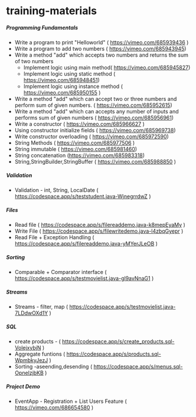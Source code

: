 # training-materials

##### Programming Fundamentals
* Write a program to print "Helloworld" ( https://vimeo.com/685939436 )
* Write a program to add two numbers ( https://vimeo.com/685943945)
* Write a method "add" which accepts two numbers and returns the sum of two numbers
     * Implement logic using main method( https://vimeo.com/685945827)
     * Implement logic using static method ( https://vimeo.com/685948451)
     * Implement logic using instance method ( https://vimeo.com/685950155 )
* Write a method "add" which can accept two or three numbers and perform sum of given numbers. ( https://vimeo.com/685952615)
* Write a method "add" which can accepts any number of inputs and performs sum of given numbers ( https://vimeo.com/685956961)
* Write a constructor ( https://vimeo.com/685966627 )
* Using constructor initialize fields ( https://vimeo.com/685969738)
* Write constructor overloading ( https://vimeo.com/685972590) 
* String Methods ( https://vimeo.com/685977506 )
* String immutable ( https://vimeo.com/685981460)
* String concatenation (https://vimeo.com/685983318)
* String,StringBuilder,StringBuffer ( https://vimeo.com/685988850 )

##### Validation 
* Validation - int, String, LocalDate ( https://codespace.app/s/teststudent.java-WjnegrrdwZ )

##### Files
* Read file ( https://codespace.app/s/filereaddemo.java-k8mepEyaMy )
* Write File ( https://codespace.app/s/filewritedemo.java-l4zbqGyepr )
* Read File + Exception Handling ( https://codespace.app/s/filereaddemo.java-yMYerJLeOB )

##### Sorting
* Comparable + Comparator interface ( https://codespace.app/s/testmovielist.java-gl9avNnaG1 )

##### Streams
* Streams - filter, map ( https://codespace.app/s/testmovielist.java-7LDdwOXd1Y )
##### SQL
*  create products - ( https://codespace.app/s/create_products.sql-VolejxybjN )
*  Aggregate funtions ( https://codespace.app/s/products.sql-WpmbkyJezJ )
*  Sorting -aseending,desending ( https://codespace.app/s/menus.sql-OpnelzjbKB )
##### Project Demo
* EventApp - Registration + List Users Feature ( https://vimeo.com/686654580 )
